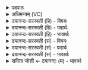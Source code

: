 <details><summary>पदपाठः</summary>

अ॒स्य। इत्। इन्द्रः॑। वा॒वृ॒धे॒। व॒वृ॒ध॒ऽइति॑ ववृधे। वृष्ण्य॑म्। शवः॑। मदे॑। सु॒तस्य॑। विष्ण॑वि। अ॒द्य। तम्। अ॒स्य॒ म॒हि॒मान॑म्। आ॒यवः॑। अनु॑। स्तु॒व॒न्ति॒। पू॒र्वथेति॑ पू॒र्वऽथा॑। ९७।
</details>

<details><summary>अधिमन्त्रम् (VC)</summary>

- महेन्द्रो देवता
- मेधातिथिर्ऋषिः
- स्वराट् सतो बृहती
- मध्यमः
</details>

<details><summary>दयानन्द-सरस्वती (हि) - विषयः</summary>

अब मनुष्यों को परमात्मा की स्तुति करना योग्य है, इस विषय को अगले मन्त्र में कहा है।
</details>

<details><summary>दयानन्द-सरस्वती (हि) - पदार्थः</summary>

पदार्थान्वयभाषाः -  हे मनुष्यो ! जो (इन्द्रः) परम ऐश्वर्य्ययुक्त राजा (विष्णवि) व्यापक परमात्मा में (सुतस्य) उत्पन्न हुए (अस्य) इस संसार के (मदे) आनन्द के लिये (वृष्ण्यम्) पराक्रम (शवः) बल तथा जल को (अद्य) इस वर्त्तमान समय में (वावृधे) बढ़ाता है (अस्य) इस परमात्मा के (इत्) ही (महिमानम्) महिमा को (पूर्वथा) पूर्वज लोगों के तुल्य (आयवः) अपने कर्मफलों को प्राप्त होनेवाले मनुष्य लोग (अनु, स्तुवन्ति) अनुकूल स्तुति करते हैं, (तम्) उसकी तुम लोग भी स्तुति करो ॥९७ ॥
</details>

<details><summary>दयानन्द-सरस्वती (हि) - भावार्थः</summary>

भावार्थभाषाः -  हे मनुष्यो ! जो तुम लोग सर्वत्र व्यापक, सब जगत् के उत्पादक, सबके आधार और उत्तम ऐश्वर्य के प्रापक ईश्वर की आज्ञा और महिमा को जान के सब संसार का उपकार करो तो तुमको निरन्तर आनन्द प्राप्त होवे ॥९७ ॥ इस अध्याय में अग्नि, प्राण, उदान, दिन, रात, सूर्य, अग्नि, राजा, ऐश्वर्य, उत्तम यान, विद्वान्, लक्ष्मी, वैश्वानर, ईश्वर, इन्द्र, बुद्धि, वरुण, अश्वि, अन्न, सूर्य, राजप्रजा, परीक्षक, इन्द्र और वायु आदि पदार्थों के गुणों का वर्णन है, इससे इस अध्याय में कहे अर्थ की पूर्व अध्याय में कहे अर्थ के साथ संगति जाननी चाहिये ॥ इति श्रीमत्परमहंसपरिव्राजकाचार्याणां श्रीयुतपरमविदुषां विरजानन्दसरस्वतीस्वामिनां शिष्येण श्रीपरमहंसपरिव्राजकाचार्येण श्रीमद्दयानन्दसरस्वतीस्वामिना विरचिते संस्कृतार्य्यभाषाभ्यां समन्विते सुप्रमाणयुक्ते यजुर्वेदभाष्ये त्रयस्त्रिंशोऽध्यायः समाप्तिमगमत् ॥३३॥
</details>

<details><summary>दयानन्द-सरस्वती (सं) - विषयः</summary>

अथ मनुष्यैः परमात्मा स्तोतव्य इत्युपदिश्यते ॥
</details>

<details><summary>दयानन्द-सरस्वती (सं) - पदार्थः</summary>

पदार्थान्वयभाषाः -  हे मनुष्याः ! य इन्द्रो जीवो विष्णवि सुतस्याऽस्य मदे वृष्ण्यं शवोऽद्य वावृधेऽस्य परमात्मन इन्महिमानं पूर्वथायवोनुष्टुवन्ति तं यूयमपि स्तुवत ॥९७ ॥
</details>

<details><summary>दयानन्द-सरस्वती (सं) - भावार्थः</summary>

भावार्थभाषाः -  हे मनुष्याः ! यदि यूयं सर्वत्र व्यापकस्य सर्वजगदुत्पाकस्याखिलाधारकस्य परमैश्वर्यप्रापकस्याज्ञां महिमानं च विज्ञाय सर्वस्य संसारस्योपकारं कुरुत, तर्हि यूयं सततमानन्दं प्राप्नुतेति ॥९७ ॥ अत्राग्निप्राणोदानाऽहर्निशसूर्याग्निराजैश्वर्योत्तमयानविद्वच्छ्रीवैश्वानरेश्वरेन्द्रप्रज्ञावरुणाऽश्व्यन्नसूर्यराजप्रजापरीक्षकेन्द्र-वाय्वादिगुणवर्णनादेतदध्यायोक्तार्थस्य पूर्वाध्यायेन सह सङ्गतिर्वेद्या ॥
</details>

<details><summary>सविता जोशी ← दयानन्दः (म) - भावार्थः</summary>

भावार्थभाषाः -  हे माणसांनो ! सर्वत्र व्यापक, सर्व जगाचा उत्पादक, सर्वांचा आधार व ऐश्वर्य देणारा, अशा ईश्वराची आज्ञा पाळून व महिमा जाणून संपूर्ण जगावर उपकार करा म्हणजे सतत तुमचा आनंद वाढत जाईल.
</details>